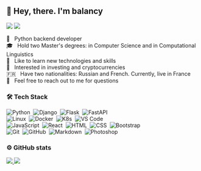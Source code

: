 ## 👋 Hey, there. I'm balancy

<p>
<a href="mailto:balancy@gmail.com"><img src="https://img.shields.io/badge/-balancy@gmail.com-D14836?style=flat&logo=Gmail&logoColor=white"/></a>
<a href="https://t.me/balancy"><img src="https://img.shields.io/badge/-balancy-2AABEE?style=flat&logo=telegram"/></a>
</p>

🐍 &nbsp; Python backend developer\
🎓 &nbsp; Hold two Master's degrees: in Computer Science and in Computational Linguistics\
📖 &nbsp; Like to learn new technologies and skills\
👀 &nbsp; Interested in investing and cryptocurrencies\
:fr: &nbsp; Have two nationalities: Russian and French. Currently, live in France\
💬 &nbsp; Feel free to reach out to me for questions

### 🛠 Tech Stack

![Python](https://img.shields.io/badge/-Python-FFFFFF?style=flat&logo=python)&nbsp;
![Django](https://img.shields.io/badge/-Django-FFFFFF?style=flat&logo=django&logoColor=000000)&nbsp;
![Flask](https://img.shields.io/badge/-Flask-FFFFFF?style=flat&logo=flask&logoColor=000000)&nbsp;
![FastAPI](https://img.shields.io/badge/-FastApi-FFFFFF?style=flat&logo=fastapi)&nbsp;\
![Linux](https://img.shields.io/badge/-Linux-FFFFFF?style=flat&logo=linux&logoColor=000000)&nbsp;
![Docker](https://img.shields.io/badge/-Docker-FFFFFF?style=flat&logo=docker)&nbsp;
![K8s](https://img.shields.io/badge/-Kubernetes-FFFFFF?style=flat&logo=kubernetes)&nbsp;
![VS Code](https://img.shields.io/badge/-VS%20Code-FFFFFF?style=flat&logo=visual-studio-code&logoColor=007ACC)&nbsp;\
![JavaScript](https://img.shields.io/badge/-JavaScript-FFFFFF?style=flat&logo=javascript)&nbsp;
![React](https://img.shields.io/badge/-React-FFFFFF?style=flat&logo=react)&nbsp;
![HTML](https://img.shields.io/badge/-HTML-FFFFFF?style=flat&logo=HTML5)&nbsp;
![CSS](https://img.shields.io/badge/-CSS-FFFFFF?style=flat&logo=CSS3&logoColor=1572B6)&nbsp;
![Bootstrap](https://img.shields.io/badge/-Bootstrap-FFFFFF?style=flat&logo=bootstrap)&nbsp;\
![Git](https://img.shields.io/badge/-Git-FFFFFF?style=flat&logo=git)&nbsp;
![GitHub](https://img.shields.io/badge/-GitHub-FFFFFF?style=flat&logo=github&logoColor=000000)&nbsp;
![Markdown](https://img.shields.io/badge/-Markdown-FFFFFF?style=flat&logo=markdown&logoColor=000000)&nbsp;
![Photoshop](https://img.shields.io/badge/-Photoshop-FFFFFF?style=flat&logo=adobe-photoshop)&nbsp;

### ⚙️ GitHub stats

<p>
<a href="https://github.com/MishaVyb/github-readme-stats">
<img src="https://github-readme-stats.vercel.app/api?username=balancy&show_icons=true&theme=radical&include_all_commits=true&theme=transparent&hide=contribs"/>
<img src="https://github-readme-stats.vercel.app/api/top-langs/?username=balancy&&layout=compact"/>
</a>
</p>
